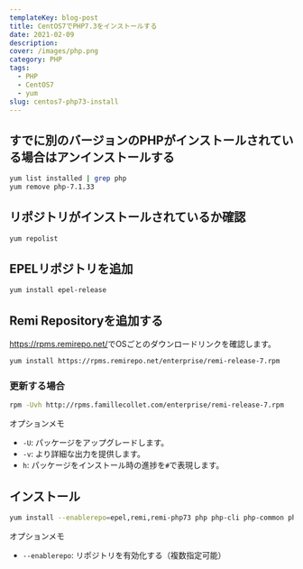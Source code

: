 ```yaml
---
templateKey: blog-post
title: CentOS7でPHP7.3をインストールする
date: 2021-02-09
description: 
cover: /images/php.png
category: PHP
tags:
  - PHP
  - CentOS7
  - yum
slug: centos7-php73-install
---
```


## すでに別のバージョンのPHPがインストールされている場合はアンインストールする

```bash
yum list installed | grep php
yum remove php-7.1.33
```

## リポジトリがインストールされているか確認
```bash
yum repolist
```

## EPELリポジトリを追加

```bash
yum install epel-release
```

## Remi Repositoryを追加する

<https://rpms.remirepo.net/>でOSごとのダウンロードリンクを確認します。

```bash
yum install https://rpms.remirepo.net/enterprise/remi-release-7.rpm
```

### 更新する場合

```bash
rpm -Uvh http://rpms.famillecollet.com/enterprise/remi-release-7.rpm
```

オプションメモ
- `-U`: パッケージをアップグレードします。
- `-v`: より詳細な出力を提供します。
- `h`: パッケージをインストール時の進捗を`#`で表現します。

## インストール
```bash
yum install --enablerepo=epel,remi,remi-php73 php php-cli php-common php-devel php-fpm php-gd php-mbstring php-mysqlnd php-pdo php-pear php-pecl-apcu php-soap php-xml php-xmlrpc php-intl php-pgsql php-zip
```

オプションメモ
- `--enablerepo`: リポジトリを有効化する（複数指定可能）